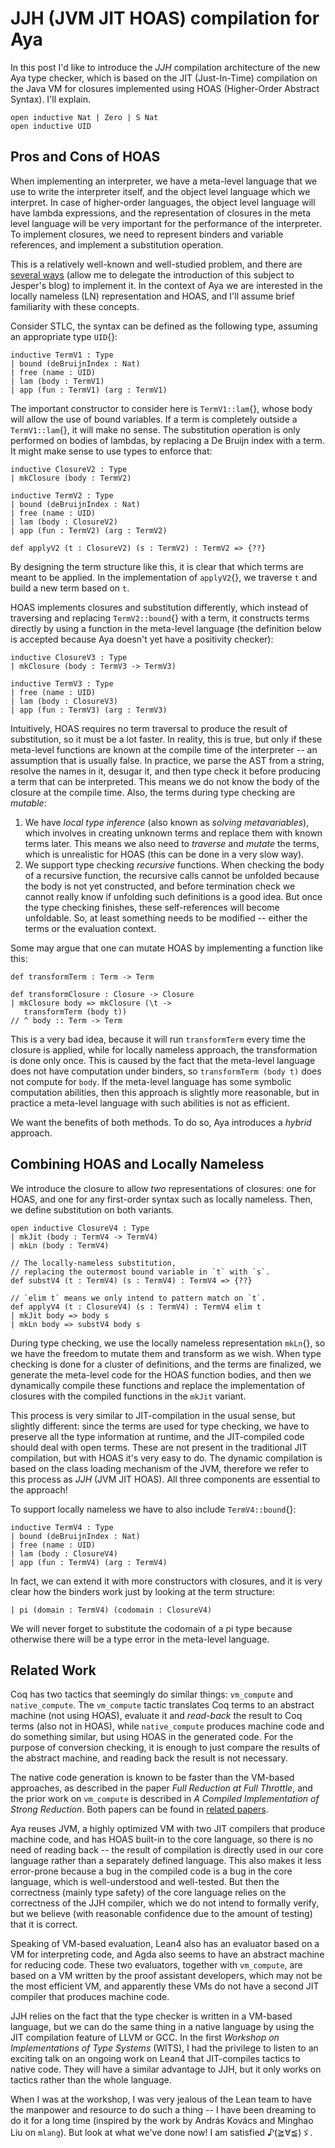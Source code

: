 # JJH (JVM JIT HOAS) compilation for Aya

In this post I'd like to introduce the _JJH_ compilation architecture of the new Aya type checker,
which is based on the JIT (Just-In-Time) compilation on the Java VM for closures implemented using HOAS (Higher-Order Abstract Syntax).
I'll explain.

```aya-hidden
open inductive Nat | Zero | S Nat
open inductive UID
```

## Pros and Cons of HOAS

When implementing an interpreter, we have a meta-level language that we use to write the interpreter itself,
and the object level language which we interpret. In case of higher-order languages,
the object level language will have lambda expressions, and the representation of closures in the meta level language
will be very important for the performance of the interpreter.
To implement closures, we need to represent binders and variable references, and implement a substitution operation.

This is a relatively well-known and well-studied problem, and there are
[several ways](https://jesper.sikanda.be/posts/1001-syntax-representations.html)
(allow me to delegate the introduction of this subject to Jesper's blog) to implement it.
In the context of Aya we are interested in the locally nameless (LN)
representation and HOAS, and I'll assume brief familiarity with these concepts.

Consider STLC, the syntax can be defined as the following type, assuming an appropriate type `UID`{}:

```aya
inductive TermV1 : Type
| bound (deBruijnIndex : Nat)
| free (name : UID)
| lam (body : TermV1)
| app (fun : TermV1) (arg : TermV1)
```

The important constructor to consider here is `TermV1::lam`{},
whose body will allow the use of bound variables. If a term is completely outside a `TermV1::lam`{},
it will make no sense. The substitution operation is only performed on bodies of lambdas,
by replacing a De Bruijn index with a term. It might make sense to use types to enforce that:

```aya
inductive ClosureV2 : Type
| mkClosure (body : TermV2)

inductive TermV2 : Type
| bound (deBruijnIndex : Nat)
| free (name : UID)
| lam (body : ClosureV2)
| app (fun : TermV2) (arg : TermV2)

def applyV2 (t : ClosureV2) (s : TermV2) : TermV2 => {??}
```

By designing the term structure like this, it is clear that which terms are meant to be applied.
In the implementation of `applyV2`{}, we traverse `t` and build a new term based on `t`.

HOAS implements closures and substitution differently,
which instead of traversing and replacing `TermV2::bound`{} with a term,
it constructs terms directly by using a function in the meta-level language
(the definition below is accepted because Aya doesn't yet have a positivity checker):

```aya
inductive ClosureV3 : Type
| mkClosure (body : TermV3 -> TermV3)

inductive TermV3 : Type
| free (name : UID)
| lam (body : ClosureV3)
| app (fun : TermV3) (arg : TermV3)
```

Intuitively, HOAS requires no term traversal to produce the result of substitution,
so it must be a lot faster. In reality, this is true, but only if these meta-level functions are known at the compile
time of the interpreter -- an assumption that is usually false. In practice, we parse the AST from a string,
resolve the names in it, desugar it, and then type check it before producing a term that can be interpreted.
This means we do not know the body of the closure at the compile time. Also, the terms during type checking are _mutable_:

1.  We have _local type inference_ (also known as _solving metavariables_), which involves in creating unknown terms
   and replace them with known terms later. This means we also need to _traverse_ and _mutate_ the terms, which is unrealistic for HOAS (this can be done in a very slow way).
2. We support type checking _recursive_ functions. When checking the body of a recursive function, the recursive calls cannot be unfolded
   because the body is not yet constructed, and before termination check we cannot really know if unfolding such definitions is a good idea.
   But once the type checking finishes, these self-references will become unfoldable. So, at least something needs to be modified -- either
   the terms or the evaluation context.

Some may argue that one can mutate HOAS by implementing a function like this:

```aya-lexer
def transformTerm : Term -> Term

def transformClosure : Closure -> Closure
| mkClosure body => mkClosure (\t ->
   transformTerm (body t))
// ^ body :: Term -> Term
```

This is a very bad idea, because it will run `transformTerm` every time the closure is applied,
while for locally nameless approach, the transformation is done only once.
This is caused by the fact that the meta-level language does not have computation under
binders, so `transformTerm (body t)` does not compute for `body`.
If the meta-level language has some symbolic computation abilities, then this approach is slightly more reasonable,
but in practice a meta-level language with such abilities is not as efficient.

We want the benefits of both methods. To do so, Aya introduces a _hybrid_ approach.

## Combining HOAS and Locally Nameless

We introduce the closure to allow _two_ representations of closures:
one for HOAS, and one for any first-order syntax such as locally nameless.
Then, we define substitution on both variants.

```aya
open inductive ClosureV4 : Type
| mkJit (body : TermV4 -> TermV4)
| mkLn (body : TermV4)

// The locally-nameless substitution,
// replacing the outermost bound variable in `t` with `s`.
def substV4 (t : TermV4) (s : TermV4) : TermV4 => {??}

// `elim t` means we only intend to pattern match on `t`.
def applyV4 (t : ClosureV4) (s : TermV4) : TermV4 elim t
| mkJit body => body s
| mkLn body => substV4 body s
```

During type checking, we use the locally nameless representation `mkLn`{}, so we have the freedom to mutate them and transform as we wish.
When type checking is done for a cluster of definitions, and the terms are finalized, we generate the meta-level code for the HOAS function bodies,
and then we dynamically compile these functions and replace the implementation of closures with the compiled functions in the `mkJit` variant.

This process is very similar to JIT-compilation in the usual sense, but slightly different:
since the terms are used for type checking, we have to preserve all the type information at runtime,
and the JIT-compiled code should deal with open terms.
These are not present in the traditional JIT compilation, but with HOAS it's very easy to do.
The dynamic compilation is based on the class loading mechanism of the JVM,
therefore we refer to this process as _JJH_ (JVM JIT HOAS). All three components are essential to the approach!

To support locally nameless we have to also include `TermV4::bound`{}:

```aya
inductive TermV4 : Type
| bound (deBruijnIndex : Nat)
| free (name : UID)
| lam (body : ClosureV4)
| app (fun : TermV4) (arg : TermV4)
```

In fact, we can extend it with more constructors with closures,
and it is very clear how the binders work just by looking at the term structure:

```aya
| pi (domain : TermV4) (codomain : ClosureV4)
```

We will never forget to substitute the codomain of a pi type because otherwise there will be a type error in the meta-level language.

## Related Work

Coq has two tactics that seemingly do similar things: `vm_compute` and `native_compute`.
The `vm_compute` tactic translates Coq terms to an abstract machine (not using HOAS),
evaluate it and _read-back_ the result to Coq terms (also not in HOAS),
while `native_compute` produces machine code and do something similar, but using HOAS in the generated code.
For the purpose of conversion checking, it is enough to just compare the results of
the abstract machine, and reading back the result is not necessary.

The native code generation is known to be faster than the VM-based approaches,
as described in the paper _Full Reduction at Full Throttle_,
and the prior work on `vm_compute` is described in _A Compiled Implementation of Strong Reduction_.
Both papers can be found in [related papers](/guide/readings).

Aya reuses JVM, a highly optimized VM with two JIT compilers that produce machine code,
and has HOAS built-in to the core language, so there is no need of reading back -- the result of compilation is directly used in our core
language rather than a separately defined language. This also makes it less error-prone because a bug in the compiled code is
a bug in the core language, which is well-understood and well-tested.
But then the correctness (mainly type safety) of the core language relies on the correctness of the JJH compiler,
which we do not intend to formally verify, but we believe (with reasonable confidence due to the amount of testing) that it is correct.

Speaking of VM-based evaluation, Lean4 also has an evaluator based on a VM for interpreting code,
and Agda also seems to have an abstract machine for reducing code.
These two evaluators, together with `vm_compute`, are based on a VM written by the proof assistant developers,
which may not be the most efficient VM, and apparently these VMs do not have a second JIT compiler that produces machine code.

JJH relies on the fact that the type checker is written in a VM-based language, but we can do the same thing in a native language
by using the JIT compilation feature of LLVM or GCC.
In the first _Workshop on Implementations of Type Systems_ (WITS), I had the privilege to listen to an exciting talk on an
ongoing work on Lean4 that JIT-compiles tactics to native code. They will have a similar advantage to JJH, but it only works on
tactics rather than the whole language.

When I was at the workshop, I was very jealous of the Lean team to have the manpower and resource to do such a thing --
I have been dreaming to do it for a long time (inspired by the work by András Kovács and Minghao Liu on `mlang`).
But look at what we've done now! I am satisfied ♪(≧∀≦)ゞ.
